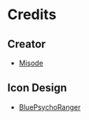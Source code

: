 # Credits

## Creator
- [Misode](https://twitter.com/misode_)

## Icon Design
- [BluePsychoRanger](https://twitter.com/BluPsychoRanger)
